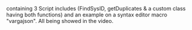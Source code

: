 containing 3 Script includes (FindSysID, getDuplicates & a custom class having both functions) and an example on a syntax editor macro "vargajson".
All being showed in the video.
